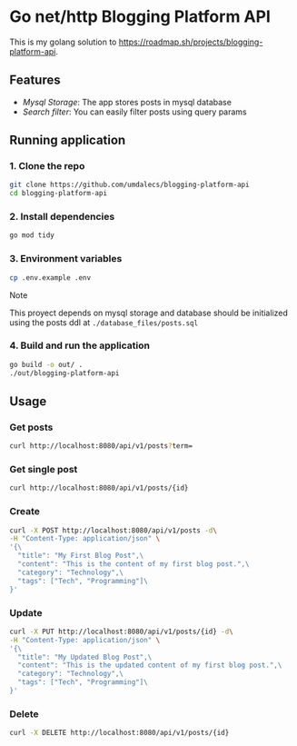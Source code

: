 # Go net/http Blogging Platform API

This is my golang solution to https://roadmap.sh/projects/blogging-platform-api.

## Features

- *Mysql Storage*: The app stores posts in mysql database
- *Search filter*: You can easily filter posts using query params

## Running application

### 1. Clone the repo

```bash
git clone https://github.com/umdalecs/blogging-platform-api
cd blogging-platform-api
```

### 2. Install dependencies

```bash
go mod tidy
```

### 3. Environment variables

```bash
cp .env.example .env
```

> [!Note]
> This proyect depends on mysql storage and database should be initialized
> using the posts ddl at `./database_files/posts.sql`

### 4. Build and run the application

```bash
go build -o out/ .
./out/blogging-platform-api
```

## Usage

### Get posts
```bash
curl http://localhost:8080/api/v1/posts?term=
```

### Get single post
```bash
curl http://localhost:8080/api/v1/posts/{id}
```

### Create
```bash
curl -X POST http://localhost:8080/api/v1/posts -d\
-H "Content-Type: application/json" \
'{\
  "title": "My First Blog Post",\
  "content": "This is the content of my first blog post.",\
  "category": "Technology",\
  "tags": ["Tech", "Programming"]\
}'
```

### Update
```bash
curl -X PUT http://localhost:8080/api/v1/posts/{id} -d\
-H "Content-Type: application/json" \
'{\
  "title": "My Updated Blog Post",\
  "content": "This is the updated content of my first blog post.",\
  "category": "Technology",\
  "tags": ["Tech", "Programming"]\
}'
```

### Delete
```bash
curl -X DELETE http://localhost:8080/api/v1/posts/{id}
```
